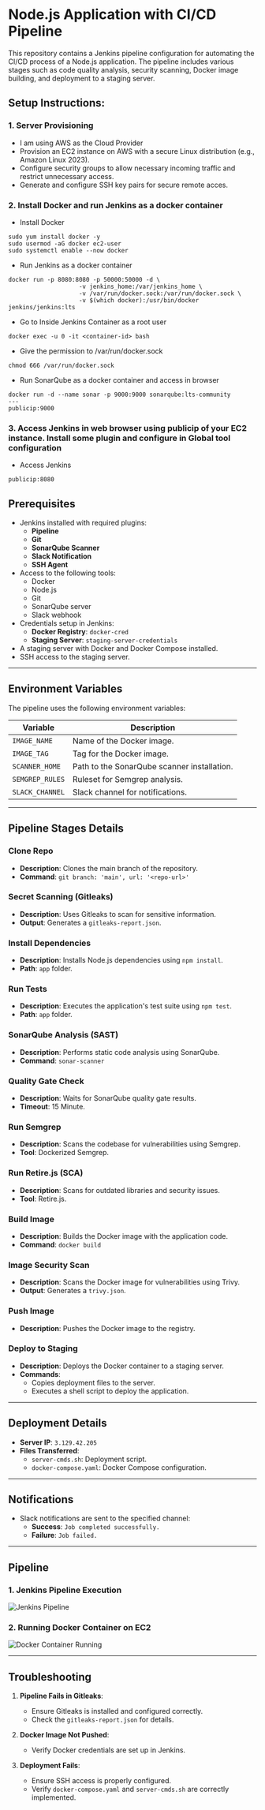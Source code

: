 # Node.js Application with CI/CD Pipeline

This repository contains a Jenkins pipeline configuration for automating the CI/CD process of a Node.js application. The pipeline includes various stages such as code quality analysis, security scanning, Docker image building, and deployment to a staging server.

## Setup Instructions:

### 1. Server Provisioning
- I am using AWS as the Cloud Provider
- Provision an EC2 instance on AWS with a secure Linux distribution (e.g., Amazon Linux 2023).
- Configure security groups to allow necessary incoming traffic and restrict unnecessary access.
- Generate and configure SSH key pairs for secure remote acces.

### 2. Install Docker and run Jenkins as a docker container
- Install Docker
```
sudo yum install docker -y
sudo usermod -aG docker ec2-user
sudo systemctl enable --now docker
```
- Run Jenkins as a docker container
```
docker run -p 8080:8080 -p 50000:50000 -d \
                    -v jenkins_home:/var/jenkins_home \
                    -v /var/run/docker.sock:/var/run/docker.sock \
                    -v $(which docker):/usr/bin/docker jenkins/jenkins:lts
```
- Go to Inside Jenkins Container as a root user
```
docker exec -u 0 -it <container-id> bash
```
- Give the permission to /var/run/docker.sock
```
chmod 666 /var/run/docker.sock
```
- Run SonarQube as a docker container and access in browser
```
docker run -d --name sonar -p 9000:9000 sonarqube:lts-community
---
publicip:9000
```
### 3. Access Jenkins in web browser using publicip of your EC2 instance. Install some plugin and configure in Global tool configuration
- Access Jenkins
```
publicip:8080
```
## Prerequisites

- Jenkins installed with required plugins:
  - **Pipeline**
  - **Git**
  - **SonarQube Scanner**
  - **Slack Notification**
  - **SSH Agent**
- Access to the following tools:
  - Docker
  - Node.js
  - Git
  - SonarQube server
  - Slack webhook
- Credentials setup in Jenkins:
  - **Docker Registry**: `docker-cred`
  - **Staging Server**: `staging-server-credentials`
- A staging server with Docker and Docker Compose installed.
- SSH access to the staging server.

---

## Environment Variables

The pipeline uses the following environment variables:

| Variable         | Description                                     |
|------------------|-------------------------------------------------|
| `IMAGE_NAME`     | Name of the Docker image.                      |
| `IMAGE_TAG`      | Tag for the Docker image.                      |
| `SCANNER_HOME`   | Path to the SonarQube scanner installation.    |
| `SEMGREP_RULES`  | Ruleset for Semgrep analysis.                  |
| `SLACK_CHANNEL`  | Slack channel for notifications.               |

---

## Pipeline Stages Details

### Clone Repo
- **Description**: Clones the main branch of the repository.
- **Command**: `git branch: 'main', url: '<repo-url>'`

### Secret Scanning (Gitleaks)
- **Description**: Uses Gitleaks to scan for sensitive information.
- **Output**: Generates a `gitleaks-report.json`.

### Install Dependencies
- **Description**: Installs Node.js dependencies using `npm install`.
- **Path**: `app` folder.

### Run Tests
- **Description**: Executes the application's test suite using `npm test`.
- **Path**: `app` folder.

### SonarQube Analysis (SAST)
- **Description**: Performs static code analysis using SonarQube.
- **Command**: `sonar-scanner`

### Quality Gate Check
- **Description**: Waits for SonarQube quality gate results.
- **Timeout**: 15 Minute.

### Run Semgrep
- **Description**: Scans the codebase for vulnerabilities using Semgrep.
- **Tool**: Dockerized Semgrep.

### Run Retire.js (SCA)
- **Description**: Scans for outdated libraries and security issues.
- **Tool**: Retire.js.

### Build Image
- **Description**: Builds the Docker image with the application code.
- **Command**: `docker build`

### Image Security Scan
- **Description**: Scans the Docker image for vulnerabilities using Trivy.
- **Output**: Generates a `trivy.json`.

### Push Image
- **Description**: Pushes the Docker image to the registry.

### Deploy to Staging
- **Description**: Deploys the Docker container to a staging server.
- **Commands**:
  - Copies deployment files to the server.
  - Executes a shell script to deploy the application.

---

## Deployment Details

- **Server IP**: `3.129.42.205`
- **Files Transferred**:
  - `server-cmds.sh`: Deployment script.
  - `docker-compose.yaml`: Docker Compose configuration.

---

## Notifications

- Slack notifications are sent to the specified channel:
  - **Success**: `Job completed successfully.`
  - **Failure**: `Job failed.`

---

## Pipeline
### 1. Jenkins Pipeline Execution 
![Jenkins Pipeline](assets/pipeline.gif)

### 2. Running Docker Container on EC2
![Docker Container Running](assets/container.gif)

---

## Troubleshooting

1. **Pipeline Fails in Gitleaks**:
   - Ensure Gitleaks is installed and configured correctly.
   - Check the `gitleaks-report.json` for details.

2. **Docker Image Not Pushed**:
   - Verify Docker credentials are set up in Jenkins.

3. **Deployment Fails**:
   - Ensure SSH access is properly configured.
   - Verify `docker-compose.yaml` and `server-cmds.sh` are correctly implemented.

